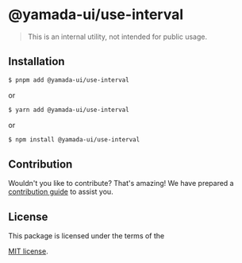 # @yamada-ui/use-interval

> This is an internal utility, not intended for public usage.

## Installation

```sh
$ pnpm add @yamada-ui/use-interval
```

or

```sh
$ yarn add @yamada-ui/use-interval
```

or

```sh
$ npm install @yamada-ui/use-interval
```

## Contribution

Wouldn't you like to contribute? That's amazing! We have prepared a [contribution guide](https://github.com/hirotomoyamada/yamada-ui/blob/main/CONTRIBUTING.md) to assist you.

## License

This package is licensed under the terms of the

[MIT license](https://github.com/hirotomoyamada/yamada-ui/blob/main/LICENSE).
